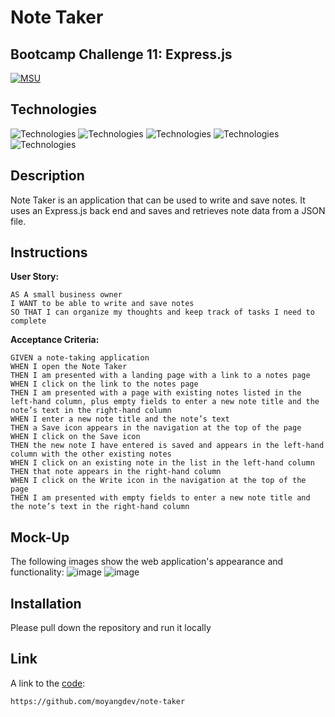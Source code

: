 # Note Taker
## Bootcamp Challenge 11: Express.js
[![MSU](https://img.shields.io/badge/MSU-Coding%20Bootcamp-green/)](https://bootcamp.msu.edu/)

## Technologies
![Technologies](https://img.shields.io/badge/Express.js-404D59?logo=Git&logoColor=white)
![Technologies](https://img.shields.io/badge/-JavaScript-007396?logo=JavaScript&logoColor=white)
![Technologies](https://img.shields.io/badge/Node.js-43853D?logoColor=white)
![Technologies](https://img.shields.io/badge/Heroku-430098?logo=Git&logoColor=white)
![Technologies](https://img.shields.io/badge/-Git-F05032?logo=Git&logoColor=white)

## Description
Note Taker is an application that can be used to write and save notes. It uses an Express.js back end and saves and retrieves note data from a JSON file.

## Instructions
<b>User Story:</b><br />
```
AS A small business owner
I WANT to be able to write and save notes
SO THAT I can organize my thoughts and keep track of tasks I need to complete
```

<b>Acceptance Criteria:</b><br />
```
GIVEN a note-taking application
WHEN I open the Note Taker
THEN I am presented with a landing page with a link to a notes page
WHEN I click on the link to the notes page
THEN I am presented with a page with existing notes listed in the left-hand column, plus empty fields to enter a new note title and the note’s text in the right-hand column
WHEN I enter a new note title and the note’s text
THEN a Save icon appears in the navigation at the top of the page
WHEN I click on the Save icon
THEN the new note I have entered is saved and appears in the left-hand column with the other existing notes
WHEN I click on an existing note in the list in the left-hand column
THEN that note appears in the right-hand column
WHEN I click on the Write icon in the navigation at the top of the page
THEN I am presented with empty fields to enter a new note title and the note’s text in the right-hand column
```
## Mock-Up
The following images show the web application's appearance and functionality:
![image](https://user-images.githubusercontent.com/98504854/164965105-b2c7844e-e166-4b28-ba40-04977d0d6815.png)
![image](https://user-images.githubusercontent.com/98504854/164965112-1a0880c2-cdd1-4bf4-b309-e2eb156158b4.png)

## Installation
Please pull down the repository and run it locally <br />

## Link
A link to the [code](https://github.com/moyangdev/note-taker):
```
https://github.com/moyangdev/note-taker
```
